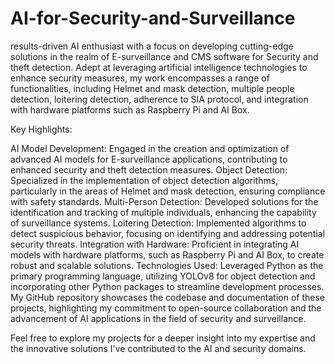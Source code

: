 # AI-for-Security-and-Surveillance


results-driven AI enthusiast with a focus on developing cutting-edge solutions in the realm of E-surveillance and CMS software for Security and theft detection. Adept at leveraging artificial intelligence technologies to enhance security measures, my work encompasses a range of functionalities, including Helmet and mask detection, multiple people detection, loitering detection, adherence to SIA protocol, and integration with hardware platforms such as Raspberry Pi and AI Box.

Key Highlights:

AI Model Development: Engaged in the creation and optimization of advanced AI models for E-surveillance applications, contributing to enhanced security and theft detection measures.
Object Detection: Specialized in the implementation of object detection algorithms, particularly in the areas of Helmet and mask detection, ensuring compliance with safety standards.
Multi-Person Detection: Developed solutions for the identification and tracking of multiple individuals, enhancing the capability of surveillance systems.
Loitering Detection: Implemented algorithms to detect suspicious behavior, focusing on identifying and addressing potential security threats.
Integration with Hardware: Proficient in integrating AI models with hardware platforms, such as Raspberry Pi and AI Box, to create robust and scalable solutions.
Technologies Used: Leveraged Python as the primary programming language, utilizing YOLOv8 for object detection and incorporating other Python packages to streamline development processes.
My GitHub repository showcases the codebase and documentation of these projects, highlighting my commitment to open-source collaboration and the advancement of AI applications in the field of security and surveillance.

Feel free to explore my projects for a deeper insight into my expertise and the innovative solutions I've contributed to the AI and security domains.





